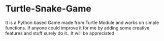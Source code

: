 # Turtle-Snake-Game
It is a Python based Game made from Turtle Module and works on simple functions. If  anyone could improve it for me by adding some creative features and stuff surely do it.. It will be appreciated

